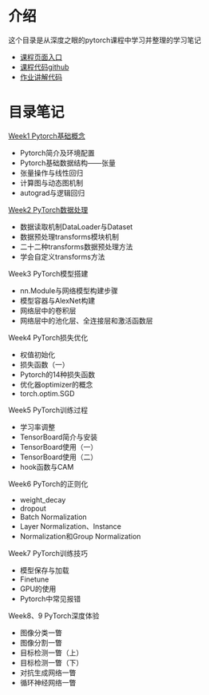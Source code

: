 # 介绍
这个目录是从深度之眼的pytorch课程中学习并整理的学习笔记

- [课程页面入口](https://ai.deepshare.net/detail/p_5df0ad9a09d37_qYqVmt85/6)
- [课程代码github](https://github.com/JansonYuan/Pytorch-Camp)
- [作业讲解代码](https://github.com/greebear/pytorch-learning)


# 目录笔记

[Week1 Pytorch基础概念](https://nbviewer.jupyter.org/github/shiqi-lu/Learn-AI/blob/master/pytorch_deepshare/week1.ipynb)
- Pytorch简介及环境配置
- Pytorch基础数据结构——张量
- 张量操作与线性回归
- 计算图与动态图机制
- autograd与逻辑回归

[Week2 PyTorch数据处理](https://nbviewer.jupyter.org/github/shiqi-lu/Learn-AI/blob/master/pytorch_deepshare/week2.ipynb)
- 数据读取机制DataLoader与Dataset
- 数据预处理transforms模块机制
- 二十二种transforms数据预处理方法
- 学会自定义transforms方法

Week3 PyTorch模型搭建
- nn.Module与网络模型构建步骤
- 模型容器与AlexNet构建
- 网络层中的卷积层
- 网络层中的池化层、全连接层和激活函数层

Week4 PyTorch损失优化
- 权值初始化
- 损失函数（一）
- Pytorch的14种损失函数
- 优化器optimizer的概念
- torch.optim.SGD

Week5 PyTorch训练过程
- 学习率调整
- TensorBoard简介与安装
- TensorBoard使用（一）
- TensorBoard使用（二）
- hook函数与CAM

Week6 PyTorch的正则化
- weight_decay
- dropout
- Batch Normalization
- Layer Normalization、Instance
- Normalization和Group Normalization

Week7 PyTorch训练技巧
- 模型保存与加载
- Finetune
- GPU的使用
- Pytorch中常见报错

Week8、9 PyTorch深度体验
- 图像分类一瞥
- 图像分割一瞥
- 目标检测一瞥（上）
- 目标检测一瞥（下）
- 对抗生成网络一瞥
- 循环神经网络一瞥